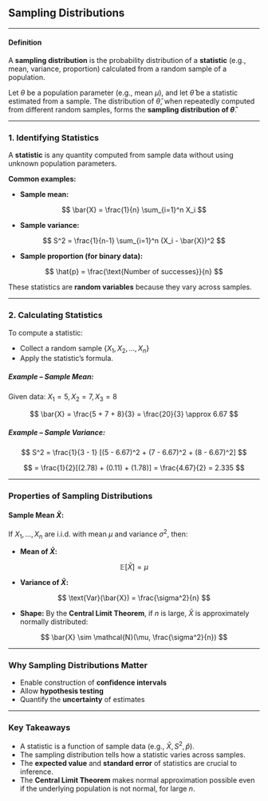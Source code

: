 ## **Sampling Distributions**

---

#### **Definition**

A **sampling distribution** is the probability distribution of a **statistic** (e.g., mean, variance, proportion) calculated from a random sample of a population.

Let $`\theta`$ be a population parameter (e.g., mean $`\mu`$), and let $`\hat{\theta}`$ be a statistic estimated 
from a sample. The distribution of $`\hat{\theta}`$, when repeatedly computed from different random samples, 
forms the **sampling distribution of $`\hat{\theta}`$**.

---

### **1. Identifying Statistics**

A **statistic** is any quantity computed from sample data without using unknown population parameters.

**Common examples:**

* **Sample mean:**

$$
\bar{X} = \frac{1}{n} \sum_{i=1}^n X_i
$$

* **Sample variance:**

$$
S^2 = \frac{1}{n-1} \sum_{i=1}^n (X_i - \bar{X})^2
$$

* **Sample proportion (for binary data):**

$$
\hat{p} = \frac{\text{Number of successes}}{n}
$$

These statistics are **random variables** because they vary across samples.

---

### **2. Calculating Statistics**

To compute a statistic:

* Collect a random sample $`\{X_1, X_2, ..., X_n\}`$
* Apply the statistic’s formula.

##### **Example – Sample Mean:**

Given data: $`X_1 = 5, X_2 = 7, X_3 = 8`$

$$
\bar{X} = \frac{5 + 7 + 8}{3} = \frac{20}{3} \approx 6.67
$$

##### **Example – Sample Variance:**

$$
S^2 = \frac{1}{3 - 1} [(5 - 6.67)^2 + (7 - 6.67)^2 + (8 - 6.67)^2]
$$

$$
= \frac{1}{2}[(2.78) + (0.11) + (1.78)] = \frac{4.67}{2} = 2.335
$$

---

### **Properties of Sampling Distributions**

#### **Sample Mean $`\bar{X}`$:**

If $`X_1, ..., X_n`$ are i.i.d. with mean $`\mu`$ and variance $`\sigma^2`$, then:

* **Mean of $`\bar{X}`$:**

$$
\mathbb{E}[\bar{X}] = \mu
$$

* **Variance of $`\bar{X}`$:**

$$
\text{Var}(\bar{X}) = \frac{\sigma^2}{n}
$$

* **Shape:** By the **Central Limit Theorem**, if $`n`$ is large, $`\bar{X}`$ is approximately normally distributed:

$$
\bar{X} \sim \mathcal{N}(\mu, \frac{\sigma^2}{n})
$$

---

### **Why Sampling Distributions Matter**

* Enable construction of **confidence intervals**
* Allow **hypothesis testing**
* Quantify the **uncertainty** of estimates

---

### **Key Takeaways**

* A statistic is a function of sample data (e.g., $`\bar{X}, S^2, \hat{p}`$).
* The sampling distribution tells how a statistic varies across samples.
* The **expected value** and **standard error** of statistics are crucial to inference.
* The **Central Limit Theorem** makes normal approximation possible even if the underlying population is not normal, for large $`n`$.
